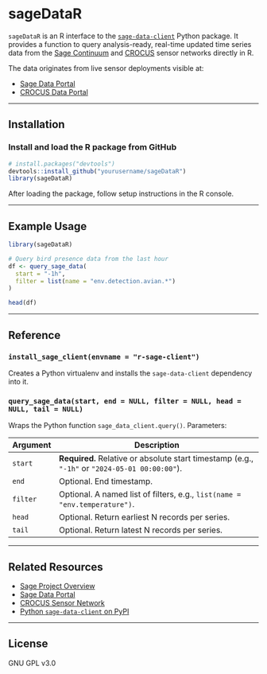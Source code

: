 # sageDataR

`sageDataR` is an R interface to the [`sage-data-client`](https://pypi.org/project/sage-data-client/) Python package. It provides a function to query analysis-ready, real-time updated time series data from the [Sage Continuum](https://sagecontinuum.org/about) and [CROCUS](https://crocus-urban.org/) sensor networks directly in R.

The data originates from live sensor deployments visible at:

- [Sage Data Portal](https://portal.sagecontinuum.org/nodes)
- [CROCUS Data Portal](https://crocus.sagecontinuum.org/nodes)

---

## Installation

### Install and load the R package from GitHub

```r
# install.packages("devtools")
devtools::install_github("yourusername/sageDataR")
library(sageDataR)
```

After loading the package, follow setup instructions in the R console.

---

## Example Usage

```r
library(sageDataR)

# Query bird presence data from the last hour
df <- query_sage_data(
  start = "-1h",
  filter = list(name = "env.detection.avian.*")
)

head(df)
```

---

## Reference

### `install_sage_client(envname = "r-sage-client")`

Creates a Python virtualenv and installs the `sage-data-client` dependency into it.

### `query_sage_data(start, end = NULL, filter = NULL, head = NULL, tail = NULL)`

Wraps the Python function `sage_data_client.query()`. Parameters:

| Argument | Description |
|----------|-------------|
| `start`  | **Required.** Relative or absolute start timestamp (e.g., `"-1h"` or `"2024-05-01 00:00:00"`). |
| `end`    | Optional. End timestamp. |
| `filter` | Optional. A named list of filters, e.g., `list(name = "env.temperature")`. |
| `head`   | Optional. Return earliest N records per series. |
| `tail`   | Optional. Return latest N records per series. |

---

## Related Resources

- [Sage Project Overview](https://sagecontinuum.org/about)
- [Sage Data Portal](https://portal.sagecontinuum.org/nodes)
- [CROCUS Sensor Network](https://crocus.sagecontinuum.org/nodes)
- [Python `sage-data-client` on PyPI](https://pypi.org/project/sage-data-client/)

---

## License

GNU GPL v3.0
